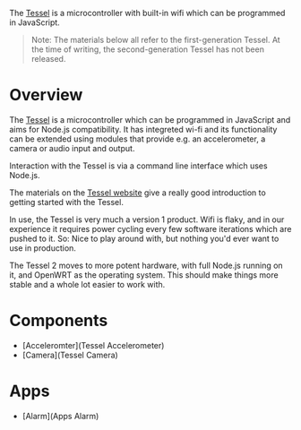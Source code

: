 <div class="topimage_container">
   <img class="header_img" src="../../static/img/iotcookbook/tessel.jpg" alt="">
</div>

The [Tessel](http://tessel.io) is a microcontroller with built-in wifi which can be programmed in JavaScript.

> Note: The materials below all refer to the first-generation Tessel. At the time of writing, the second-generation Tessel has not been released.

# Overview

The [Tessel](https://tessel.io/) is a microcontroller which can be programmed in JavaScript and aims for Node.js compatibility. It has integreted wi-fi and its functionality can be extended using modules that provide e.g. an accelerometer, a camera or audio input and output.

Interaction with the Tessel is via a command line interface which uses Node.js.

The materials on the [Tessel website](http://tessel.io) give a really good introduction to getting started with the Tessel.

In use, the Tessel is very much a version 1 product. Wifi is flaky, and in our experience it requires power cycling every few software iterations which are pushed to it. So: Nice to play around with, but nothing you'd ever want to use in production.

The Tessel 2 moves to more potent hardware, with full Node.js running on it, and OpenWRT as the operating system. This should make things more stable and a whole lot easier to work with.

# Components

* [Acceleromter](Tessel Accelerometer)
* [Camera](Tessel Camera)

# Apps

* [Alarm](Apps Alarm)
